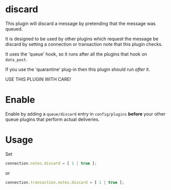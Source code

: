 # discard

This plugin will discard a message by pretending that the message was queued.

It is designed to be used by other plugins which request the message be 
discard by setting a connection or transaction note that this plugin
checks.

It uses the 'queue' hook, so it runs after all the plugins that hook on `data_post`.

If you use the 'quarantine' plug-in then this plugin should run *after* it.

USE THIS PLUGIN WITH CARE!

# Enable

Enable by adding a `queue/discard` entry in `config/plugins` **before** your
other queue plugins that perform actual deliveries.

# Usage

Set

```javascript
connection.notes.discard = [ 1 | true ];
```

or

```javascript
connection.transaction.notes.discard = [ 1 | true ];
```
